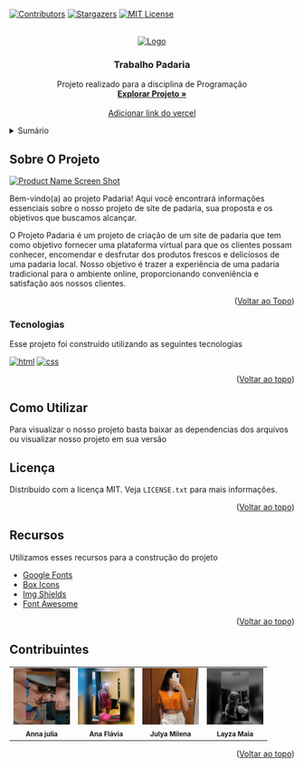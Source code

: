 <!-- Improved compatibility of Voltar ao topo link: See: https://github.com/othneildrew/Best-README-Template/pull/73 -->
<a name="readme-top"></a>

<!-- PROJECT SHIELDS -->
<!--
*** I'm using markdown "reference style" links for readability.
*** Reference links are enclosed in brackets [ ] instead of parentheses ( ).
*** See the bottom of this document for the declaration of the reference variables
*** for contributors-url, forks-url, etc. This is an optional, concise syntax you may use.
*** https://www.markdownguide.org/basic-syntax/#reference-style-links
-->
[![Contributors][contributors-shield]][contributors-url]
[![Stargazers][stars-shield]][stars-url]
[![MIT License][license-shield]][license-url]


<!-- PROJECT LOGO -->
<br />
<div align="center">
  <a href="https://img.freepik.com/vetores-premium/modelo-de-logotipo-de-padaria_441059-120.jpg">
    <img src="https://img.freepik.com/vetores-premium/modelo-de-logotipo-de-padaria_441059-120.jpg" alt="Logo" width="80" height="80">
  </a>

  <h3 align="center">Trabalho Padaria </h3>

  <p align="center">
    Projeto realizado para a disciplina de Programação
    <br />
    <a href="https://github.com/oliveeiralucas/trabalhoPadaria"><strong>Explorar Projeto »</strong></a>
    <br />
    <br />
    <a href="https://google.com">Adicionar link do vercel</a>
  </p>
</div>


<!-- Tabela de Conteúdo  -->
<details>
  <summary>Sumário</summary>
  <ol>
    <li>
      <a href="#sobre-o-projeto">Sobre o Projeto</a>
        <li><a href="#tecnologias">Tecnologias</a></li>
    </li>
    <li>
      <a href="#como-utilizar">Como Utilizar?</a>
        <li><a href="#licença">Licença</a></li>
        <li><a href="#recursos">Recursos</a></li>
    </li>
    <li><a href="#contribuintes">Contribuintes</a></li>
  </ol>
</details>



<!-- Sobre o Projeto-->
## Sobre O Projeto

[![Product Name Screen Shot][product-screenshot]](https://example.com)

Bem-vindo(a) ao projeto Padaria! Aqui você encontrará informações essenciais sobre o nosso projeto de site de padaria, sua proposta e os objetivos que buscamos alcançar.

O Projeto Padaria é um projeto de criação de um site de padaria que tem como objetivo fornecer uma plataforma virtual para que os clientes possam conhecer, encomendar e desfrutar dos produtos frescos e deliciosos de uma padaria local. Nosso objetivo é trazer a experiência de uma padaria tradicional para o ambiente online, proporcionando conveniência e satisfação aos nossos clientes.

<p align="right">(<a href="#readme-top">Voltar ao Topo</a>)</p>


<!-- tecnologias -->
### Tecnologias

Esse projeto foi construído utilizando as seguintes tecnologias

 [![html][HTML.com]][HTML-url]
 [![css][Css.com]][CSS-url]

<p align="right">(<a href="#readme-top">Voltar ao topo</a>)</p>


<!-- como utilizar -->
## Como Utilizar

Para visualizar o nosso projeto basta baixar as dependencias dos arquivos ou visualizar nosso projeto em sua versão <a href=""></a>
<br>

<!-- licença -->
## Licença

Distribuído com a licença MIT. Veja `LICENSE.txt` para mais informações.

<p align="right">(<a href="#readme-top">Voltar ao topo</a>)</p>


<!-- Recursos -->
## Recursos
Utilizamos esses recursos para a construção do projeto

* [Google Fonts](https://fonts.google.com/)
* [Box Icons](https://boxicons.com/)
* [Img Shields](https://shields.io)
* [Font Awesome](https://fontawesome.com)

<p align="right">(<a href="#readme-top">Voltar ao topo</a>)</p>

<!-- contribuidores -->
## Contribuintes

<table>
  <tr>
    <td align="center">
        <img src="https://github.com/oliveeiralucas/trabalhoPadaria/blob/main/integrante4.jpg?raw=true" width="100px;" alt="Foto "/><br>
        <sub>
          <b>Anna julia</b>
        </sub>
    </td>
    <td align="center">
        <img src="https://github.com/oliveeiralucas/trabalhoPadaria/blob/main/integrante1.jpg?raw=true" width="100px;" alt="Foto do Iuri Silva no GitHub"/><br>
        <sub>
          <b>Ana Flávia</b>
        </sub>
      </a>
    <td align="center">
        <img src="https://github.com/oliveeiralucas/trabalhoPadaria/blob/main/integrante3.jpg?raw=true" width="100px;" alt="Foto do Iuri Silva no GitHub"/><br>
        <sub>
          <b>Julya Milena</b>
        </sub>
    </td>
    <td align="center">
        <img src="https://github.com/oliveeiralucas/trabalhoPadaria/blob/main/integrante2.jpg?raw=true" width="100px;" alt="Foto do Mark Zuckerberg"/><br>
        <sub>
          <b>Layza Maia</b>
        </sub>
    </td>
  </tr>
</table>

<p align="right">(<a href="#readme-top">Voltar ao topo</a>)</p>

<!-- MARKDOWN LINKS & IMAGES -->
<!-- https://www.markdownguide.org/basic-syntax/#reference-style-links -->
[contributors-shield]: https://img.shields.io/github/contributors/oliveeiralucas/trabalhoPadaria.svg?style=for-the-badge
[contributors-url]: https://github.com/oliveeiralucas/trabalhoPadaria/graphs/contributors
[stars-shield]: https://img.shields.io/github/stars/oliveeiralucas/trabalhoPadaria.svg?style=for-the-badge
[stars-url]: https://github.com/oliveeiralucas/trabalhoPadaria/stargazers
[license-shield]: https://img.shields.io/github/license/oliveeiralucas/trabalhoPadaria.svg?style=for-the-badge
[license-url]: https://github.com/oliveeiralucas/trabalhoPadaria/LICENSE.txt
[product-screenshot]: https://assets-global.website-files.com/60870fec5b198a014ca79bcd/63dd73a80230f259a72e8d69_padaria%20sistema%20kyte.png

<!-- certo -->
[HTML.com]: https://img.shields.io/badge/HTML-5-orange?style=for-the-badge&logo=html5&logoColor=white
[HTML-url]: https://html.spec.whatwg.org

[CSS.com]: https://img.shields.io/badge/CSS-3-blue?style=for-the-badge&logo=css3&logoColor=white
[CSS-url]: https://www.w3.org/Style/CSS/Overview.en.html 
